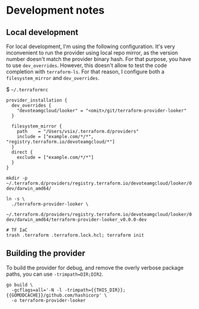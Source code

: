 # Development notes

## Local development

For local development, I'm using the following configuration.
It's very inconvenient to run the provider using local repo mirror,
as the version number doesn't match the provider binary hash.
For that purpose, you have to use `dev_overrides`.
However, this doesn't allow to test the code completion with `terraform-ls`.
For that reason, I configure both a `filesystem_mirror` and `dev_overrides`.

$ `~/.terraformrc`  
```terraformrc
provider_installation {
  dev_overrides {
    "devoteamgcloud/looker" = "<omit>/git/terraform-provider-looker"
  }

  filesystem_mirror {
    path    = "/Users/vsix/.terraform.d/providers"
    include = ["example.com/*/*", "registry.terraform.io/devoteamgcloud/*"]
  }
  direct {
    exclude = ["example.com/*/*"]
  }
}
```

```shell
mkdir -p ~/.terraform.d/providers/registry.terraform.io/devoteamgcloud/looker/0.0.0-dev/darwin_amd64/

ln -s \
  ./terraform-provider-looker \
  ~/.terraform.d/providers/registry.terraform.io/devoteamgcloud/looker/0.0.0-dev/darwin_amd64/terraform-provider-looker_v0.0.0-dev
  
# TF IaC
trash .terraform .terraform.lock.hcl; terraform init
```

## Building the provider

To build the provider for debug, and remove the overly verbose package paths,
you can use `-trimpath=DIR;DIR2`.

```shell
go build \
  -gcflags=all='-N -l -trimpath={{THIS_DIR}};{{GOMODCACHE}}/github.com/hashicorp' \
  -o terraform-provider-looker
```